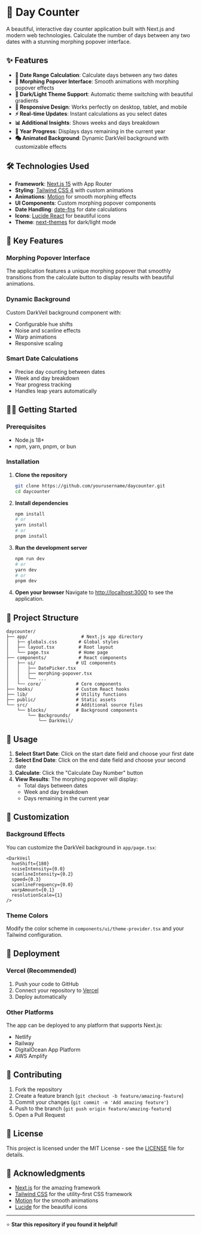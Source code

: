 # 📅 Day Counter

A beautiful, interactive day counter application built with Next.js and modern web technologies. Calculate the number of days between any two dates with a stunning morphing popover interface.

## ✨ Features

- **🎯 Date Range Calculation**: Calculate days between any two dates
- **🎨 Morphing Popover Interface**: Smooth animations with morphing popover effects
- **🌙 Dark/Light Theme Support**: Automatic theme switching with beautiful gradients
- **📱 Responsive Design**: Works perfectly on desktop, tablet, and mobile
- **⚡ Real-time Updates**: Instant calculations as you select dates
- **📊 Additional Insights**: Shows weeks and days breakdown
- **📅 Year Progress**: Displays days remaining in the current year
- **🎭 Animated Background**: Dynamic DarkVeil background with customizable effects

## 🛠️ Technologies Used

- **Framework**: [Next.js 15](https://nextjs.org/) with App Router
- **Styling**: [Tailwind CSS 4](https://tailwindcss.com/) with custom animations
- **Animations**: [Motion](https://motion.dev/) for smooth morphing effects
- **UI Components**: Custom morphing popover components
- **Date Handling**: [date-fns](https://date-fns.org/) for date calculations
- **Icons**: [Lucide React](https://lucide.dev/) for beautiful icons
- **Theme**: [next-themes](https://github.com/pacocoursey/next-themes) for dark/light mode

## 🎨 Key Features

### Morphing Popover Interface

The application features a unique morphing popover that smoothly transitions from the calculate button to display results with beautiful animations.

### Dynamic Background

Custom DarkVeil background component with:

- Configurable hue shifts
- Noise and scanline effects
- Warp animations
- Responsive scaling

### Smart Date Calculations

- Precise day counting between dates
- Week and day breakdown
- Year progress tracking
- Handles leap years automatically

## 🏃‍♂️ Getting Started

### Prerequisites

- Node.js 18+
- npm, yarn, pnpm, or bun

### Installation

1. **Clone the repository**

   ```bash
   git clone https://github.com/yourusername/daycounter.git
   cd daycounter
   ```

2. **Install dependencies**

   ```bash
   npm install
   # or
   yarn install
   # or
   pnpm install
   ```

3. **Run the development server**

   ```bash
   npm run dev
   # or
   yarn dev
   # or
   pnpm dev
   ```

4. **Open your browser**
   Navigate to [http://localhost:3000](http://localhost:3000) to see the application.

## 📁 Project Structure

```
daycounter/
├── app/                    # Next.js app directory
│   ├── globals.css        # Global styles
│   ├── layout.tsx         # Root layout
│   └── page.tsx           # Home page
├── components/            # React components
│   ├── ui/               # UI components
│   │   ├── DatePicker.tsx
│   │   ├── morphing-popover.tsx
│   │   └── ...
│   └── core/             # Core components
├── hooks/                # Custom React hooks
├── lib/                  # Utility functions
├── public/               # Static assets
└── src/                  # Additional source files
    └── blocks/           # Background components
        └── Backgrounds/
            └── DarkVeil/
```

## 🎯 Usage

1. **Select Start Date**: Click on the start date field and choose your first date
2. **Select End Date**: Click on the end date field and choose your second date
3. **Calculate**: Click the "Calculate Day Number" button
4. **View Results**: The morphing popover will display:
   - Total days between dates
   - Week and day breakdown
   - Days remaining in the current year

## 🎨 Customization

### Background Effects

You can customize the DarkVeil background in `app/page.tsx`:

```tsx
<DarkVeil
  hueShift={180}
  noiseIntensity={0.0}
  scanlineIntensity={0.2}
  speed={0.3}
  scanlineFrequency={0.0}
  warpAmount={0.1}
  resolutionScale={1}
/>
```

### Theme Colors

Modify the color scheme in `components/ui/theme-provider.tsx` and your Tailwind configuration.

## 🚀 Deployment

### Vercel (Recommended)

1. Push your code to GitHub
2. Connect your repository to [Vercel](https://vercel.com)
3. Deploy automatically

### Other Platforms

The app can be deployed to any platform that supports Next.js:

- Netlify
- Railway
- DigitalOcean App Platform
- AWS Amplify

## 🤝 Contributing

1. Fork the repository
2. Create a feature branch (`git checkout -b feature/amazing-feature`)
3. Commit your changes (`git commit -m 'Add amazing feature'`)
4. Push to the branch (`git push origin feature/amazing-feature`)
5. Open a Pull Request

## 📝 License

This project is licensed under the MIT License - see the [LICENSE](LICENSE) file for details.

## 🙏 Acknowledgments

- [Next.js](https://nextjs.org/) for the amazing framework
- [Tailwind CSS](https://tailwindcss.com/) for the utility-first CSS framework
- [Motion](https://motion.dev/) for the smooth animations
- [Lucide](https://lucide.dev/) for the beautiful icons

---

⭐ **Star this repository if you found it helpful!**
